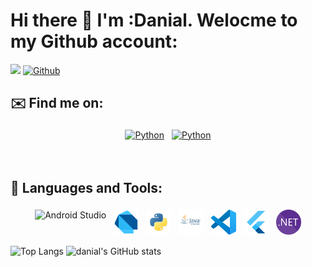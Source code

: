 # Hi there 👋 I'm :Danial. Welocme to my Github account:
![](https://visitor-badge.laobi.icu/badge?page_id=danial-riazati.danial-riazati)
[![Github](https://img.shields.io/github/followers/danial-riazati?label=Follow&style=social)](https://github.com/danial-riazati)

## ✉️ Find me on:


<p align="center">
 <a href="https://linkedin.com/in/danial-riazati" target="_blank" rel="noopener noreferrer"> <img src="https://cdn.jsdelivr.net/npm/simple-icons@v3/icons/linkedin.svg" alt="Python" height="40" style="vertical-align:top; margin:4px"></a>
 <a href="mailto:dnr1380@gmail.com"> <img src="https://cdn.jsdelivr.net/npm/simple-icons@v3/icons/gmail.svg" alt="Python" height="40" style="vertical-align:top; margin:4px"></a>
</p>

<br />

## 🧰 Languages and Tools:
<p align="center">
  <img src="https://www.freepnglogos.com/uploads/android-logo-png/android-logo-android-studio-appjoy-25.png" alt="Android Studio" height="40" style="vertical-align:top; margin:4px">
  <img src="https://raw.githubusercontent.com/github/explore/80688e429a7d4ef2fca1e82350fe8e3517d3494d/topics/dart/dart.png" alt="Android Studio" height="40" style="vertical-align:top; margin:4px">
<img src="https://raw.githubusercontent.com/github/explore/80688e429a7d4ef2fca1e82350fe8e3517d3494d/topics/python/python.png" alt="Python" height="40" style="vertical-align:top; margin:4px">
<img src="https://raw.githubusercontent.com/github/explore/80688e429a7d4ef2fca1e82350fe8e3517d3494d/topics/java/java.png" alt="Java" height="40" style="vertical-align:top; margin:4px">
<img src="https://raw.githubusercontent.com/github/explore/80688e429a7d4ef2fca1e82350fe8e3517d3494d/topics/visual-studio-code/visual-studio-code.png" alt="VS Code" height="40" style="vertical-align:top; margin:4px">
<img src="https://raw.githubusercontent.com/github/explore/80688e429a7d4ef2fca1e82350fe8e3517d3494d/topics/flutter/flutter.png" alt="Flutter" height="40" style="vertical-align:top; margin:4px">
<img src="https://raw.githubusercontent.com/github/explore/80688e429a7d4ef2fca1e82350fe8e3517d3494d/topics/dotnet/dotnet.png" alt="dotnet" height="40" style="vertical-align:top; margin:4px">
  
  
</p>

![Top Langs](https://github-readme-stats.vercel.app/api/top-langs/?username=danial-riazati&theme=dark)
![danial's GitHub stats](https://github-readme-stats.vercel.app/api?username=danial-riazati&theme=light&show_icons=true)

<!--
